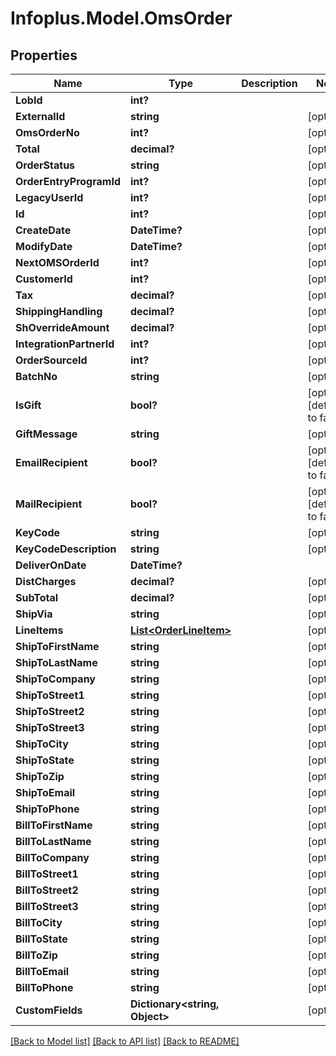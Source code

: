 # Infoplus.Model.OmsOrder
## Properties

Name | Type | Description | Notes
------------ | ------------- | ------------- | -------------
**LobId** | **int?** |  | 
**ExternalId** | **string** |  | [optional] 
**OmsOrderNo** | **int?** |  | [optional] 
**Total** | **decimal?** |  | [optional] 
**OrderStatus** | **string** |  | [optional] 
**OrderEntryProgramId** | **int?** |  | [optional] 
**LegacyUserId** | **int?** |  | [optional] 
**Id** | **int?** |  | [optional] 
**CreateDate** | **DateTime?** |  | [optional] 
**ModifyDate** | **DateTime?** |  | [optional] 
**NextOMSOrderId** | **int?** |  | [optional] 
**CustomerId** | **int?** |  | [optional] 
**Tax** | **decimal?** |  | [optional] 
**ShippingHandling** | **decimal?** |  | [optional] 
**ShOverrideAmount** | **decimal?** |  | [optional] 
**IntegrationPartnerId** | **int?** |  | [optional] 
**OrderSourceId** | **int?** |  | [optional] 
**BatchNo** | **string** |  | [optional] 
**IsGift** | **bool?** |  | [optional] [default to false]
**GiftMessage** | **string** |  | [optional] 
**EmailRecipient** | **bool?** |  | [optional] [default to false]
**MailRecipient** | **bool?** |  | [optional] [default to false]
**KeyCode** | **string** |  | [optional] 
**KeyCodeDescription** | **string** |  | [optional] 
**DeliverOnDate** | **DateTime?** |  | 
**DistCharges** | **decimal?** |  | [optional] 
**SubTotal** | **decimal?** |  | [optional] 
**ShipVia** | **string** |  | [optional] 
**LineItems** | [**List&lt;OrderLineItem&gt;**](OrderLineItem.md) |  | [optional] 
**ShipToFirstName** | **string** |  | [optional] 
**ShipToLastName** | **string** |  | [optional] 
**ShipToCompany** | **string** |  | [optional] 
**ShipToStreet1** | **string** |  | [optional] 
**ShipToStreet2** | **string** |  | [optional] 
**ShipToStreet3** | **string** |  | [optional] 
**ShipToCity** | **string** |  | [optional] 
**ShipToState** | **string** |  | [optional] 
**ShipToZip** | **string** |  | [optional] 
**ShipToEmail** | **string** |  | [optional] 
**ShipToPhone** | **string** |  | [optional] 
**BillToFirstName** | **string** |  | [optional] 
**BillToLastName** | **string** |  | [optional] 
**BillToCompany** | **string** |  | [optional] 
**BillToStreet1** | **string** |  | [optional] 
**BillToStreet2** | **string** |  | [optional] 
**BillToStreet3** | **string** |  | [optional] 
**BillToCity** | **string** |  | [optional] 
**BillToState** | **string** |  | [optional] 
**BillToZip** | **string** |  | [optional] 
**BillToEmail** | **string** |  | [optional] 
**BillToPhone** | **string** |  | [optional] 
**CustomFields** | **Dictionary&lt;string, Object&gt;** |  | [optional] 

[[Back to Model list]](../README.md#documentation-for-models) [[Back to API list]](../README.md#documentation-for-api-endpoints) [[Back to README]](../README.md)

